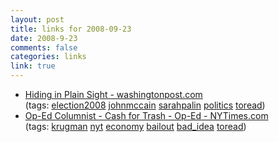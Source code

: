 ```yaml
--- 
layout: post
title: links for 2008-09-23
date: 2008-9-23
comments: false
categories: links
link: true
---
```

<ul class="delicious">
	<li>
<div class="delicious-link"><a href="http://www.washingtonpost.com/wp-dyn/content/article/2008/09/20/AR2008092001763.html">Hiding in Plain Sight - washingtonpost.com</a></div>
<div class="delicious-tags">(tags: <a href="http://delicious.com/zanshin/election2008">election2008</a> <a href="http://delicious.com/zanshin/johnmccain">johnmccain</a> <a href="http://delicious.com/zanshin/sarahpalin">sarahpalin</a> <a href="http://delicious.com/zanshin/politics">politics</a> <a href="http://delicious.com/zanshin/toread">toread</a>)</div></li>
	<li>
<div class="delicious-link"><a href="http://www.nytimes.com/2008/09/22/opinion/22krugman.html?partner=rssuserland">Op-Ed Columnist - Cash for Trash - Op-Ed - NYTimes.com</a></div>
<div class="delicious-tags">(tags: <a href="http://delicious.com/zanshin/krugman">krugman</a> <a href="http://delicious.com/zanshin/nyt">nyt</a> <a href="http://delicious.com/zanshin/economy">economy</a> <a href="http://delicious.com/zanshin/bailout">bailout</a> <a href="http://delicious.com/zanshin/bad_idea">bad_idea</a> <a href="http://delicious.com/zanshin/toread">toread</a>)</div></li>
</ul>
